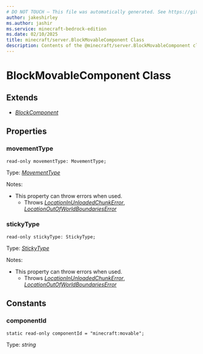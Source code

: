 ```yaml
---
# DO NOT TOUCH — This file was automatically generated. See https://github.com/mojang/minecraftapidocsgenerator to modify descriptions, examples, etc.
author: jakeshirley
ms.author: jashir
ms.service: minecraft-bedrock-edition
ms.date: 02/10/2025
title: minecraft/server.BlockMovableComponent Class
description: Contents of the @minecraft/server.BlockMovableComponent class.
---
```

# BlockMovableComponent Class

## Extends
- [*BlockComponent*](BlockComponent.md)

## Properties

### **movementType**
`read-only movementType: MovementType;`

Type: [*MovementType*](MovementType.md)

Notes:
  - This property can throw errors when used.
    - Throws [*LocationInUnloadedChunkError*](LocationInUnloadedChunkError.md), [*LocationOutOfWorldBoundariesError*](LocationOutOfWorldBoundariesError.md)

### **stickyType**
`read-only stickyType: StickyType;`

Type: [*StickyType*](StickyType.md)

Notes:
  - This property can throw errors when used.
    - Throws [*LocationInUnloadedChunkError*](LocationInUnloadedChunkError.md), [*LocationOutOfWorldBoundariesError*](LocationOutOfWorldBoundariesError.md)

## Constants

### **componentId**
`static read-only componentId = "minecraft:movable";`

Type: *string*
